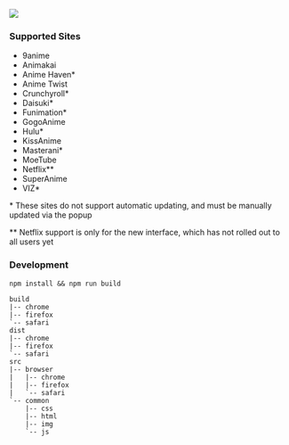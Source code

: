 <a href="https://chrome.google.com/webstore/detail/kitsu-updater/maaganaggnnofcmkongapkhkjlehedfj"><img src="https://developer.chrome.com/webstore/images/ChromeWebStore_BadgeWBorder_v2_206x58.png"/></a>

### Supported Sites

- 9anime
- Animakai
- Anime Haven*
- Anime Twist
- Crunchyroll*
- Daisuki*
- Funimation*
- GogoAnime
- Hulu*
- KissAnime
- Masterani*
- MoeTube
- Netflix**
- SuperAnime
- VIZ*

\* These sites do not support automatic updating, and must be manually updated via the popup

** Netflix support is only for the new interface, which has not rolled out to all users yet

### Development

`npm install && npm run build`

```
build
|-- chrome
|-- firefox
`-- safari
dist
|-- chrome
|-- firefox
`-- safari
src
|-- browser
|   |-- chrome
|   |-- firefox
|   `-- safari
`-- common
    |-- css
    |-- html
    |-- img
    `-- js
```
